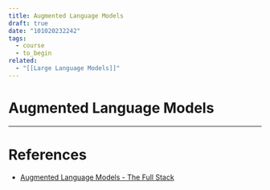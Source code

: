 ```yaml
---
title: Augmented Language Models
draft: true
date: "101020232242"
tags:
  - course
  - to_begin
related:
  - "[[Large Language Models]]"
---
```

# Augmented Language Models


---
# References
- [Augmented Language Models - The Full Stack](https://fullstackdeeplearning.com/llm-bootcamp/spring-2023/augmented-language-models/)